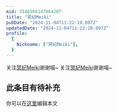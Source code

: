 ```yaml
---
mid: 3546568147864207
title: "冥纪Meiki"
pubDate: "2024-11-04T11:22:10.097Z"
updatedDate: "2024-11-04T11:22:10.097Z"
profile:
  {
    Nickname: ["冥纪Meiki"],
  }
---
```


关注[冥纪Meiki](https://space.bilibili.com/3546568147864207)谢谢喵~ 关注[冥纪Meiki](https://space.bilibili.com/3546568147864207)谢谢喵~

## 此条目有待补充
你可以在[这里](https://github.com/Yuhanawa/VTuber.ICU/edit/master/src/content/v/冥纪Meiki/index.md)编辑本文
